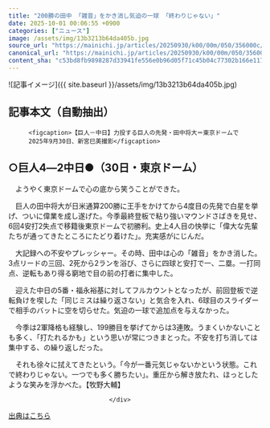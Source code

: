```yaml
---
title: "200勝の田中 「雑音」をかき消し気迫の一球 「終わりじゃない」"
date: 2025-10-01 00:06:55 +0900
categories: ["ニュース"]
image: /assets/img/13b3213b64da405b.jpg
source_url: "https://mainichi.jp/articles/20250930/k00/00m/050/356000c/"
canonical_url: "https://mainichi.jp/articles/20250930/k00/00m/050/356000c/"
content_sha: "c53bd8fb9898287d33941fe556e0b96d05f71c45b04c77302b166e1179d46317"
---
```


![記事イメージ]({{ site.baseurl }}/assets/img/13b3213b64da405b.jpg)

## 記事本文（自動抽出）
<div><section class="articledetail-body" id="articledetail-body">




<div class="articledetail-image-left">
  <figure>
    
    <figcaption>【巨人－中日】力投する巨人の先発・田中将大＝東京ドームで2025年9月30日、新宮巳美撮影</figcaption>
    
  </figure>
</div>

<h2>○巨人4―2中日●（30日・東京ドーム） </h2>

<p>　ようやく東京ドームで心の底から笑うことができた。</p>

<p>　巨人の田中将大が日米通算200勝に王手をかけてから4度目の先発で白星を挙げ、ついに偉業を成し遂げた。今季最終登板で粘り強いマウンドさばきを見せ、6回4安打2失点で移籍後東京ドームで初勝利。史上4人目の快挙に「偉大な先輩たちが通ってきたところにたどり着けた」。充実感がにじんだ。</p>

<p>　大記録への不安やプレッシャー。その時、田中は心の「雑音」をかき消した。3点リードの三回、2死から2ランを浴び、さらに四球と安打で一、二塁。一打同点、逆転もあり得る窮地で目の前の打者に集中した。</p>

	


<p>　迎えた中日の5番・福永裕基に対してフルカウントとなったが、前回登板で逆転負けを喫した「同じミスは繰り返さない」と気合を入れ、6球目のスライダーで相手のバットに空を切らせた。気迫の一球で追加点を与えなかった。</p>

<p>　今季は2軍降格も経験し、199勝目を挙げてからは3連敗。うまくいかないことも多く、「打たれるかも」という思いが常につきまとった。不安を打ち消しては集中する、の繰り返しだった。</p>

	


<p>　それも徐々に拭えてきたという。「今が一番元気じゃないかという状態。これで終わりじゃない。一つでも多く勝ちたい」。重圧から解き放たれ、ほっとしたような笑みを浮かべた。【牧野大輔】</p>


</section>






								</div>

[出典はこちら](https://mainichi.jp/articles/20250930/k00/00m/050/356000c/)
